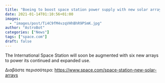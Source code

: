 ```yaml
---
title: "Boeing to boost space station power supply with new solar arrays"
date: 2021-01-14T01:10:56+01:00
images:
  - "images/post/Ti4C9fM4vzqVHhBhR9PSmK.jpg"
author: "AstroBot"
categories: ["News"]
tags: ["space.com"]
draft: false
---
```


The International Space Station will soon be augmented with six new arrays to power its continued and expanded use. 

Διαβάστε περισσότερα: https://www.space.com/space-station-new-solar-arrays
